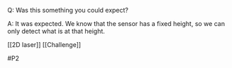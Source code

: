 Q: Was this something you could expect?

A: It was expected. We know that the sensor has a fixed height, so we can only detect what is at that height.

[[2D laser]]
[[Challenge]]

#P2 